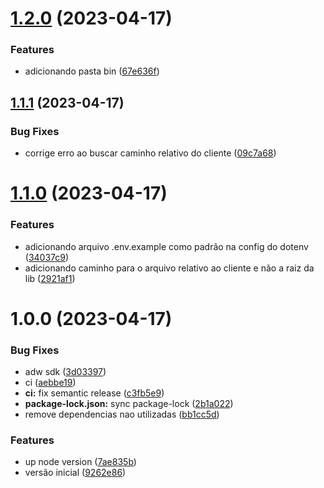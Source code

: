 # [1.2.0](https://github.com/jhomarolo/aws-secret-to-env/compare/v1.1.1...v1.2.0) (2023-04-17)


### Features

* adicionando pasta bin ([67e636f](https://github.com/jhomarolo/aws-secret-to-env/commit/67e636fba8c59ab558a5271b1f265a14ec19d457))

## [1.1.1](https://github.com/jhomarolo/aws-secret-to-env/compare/v1.1.0...v1.1.1) (2023-04-17)


### Bug Fixes

* corrige erro ao buscar caminho relativo do cliente ([09c7a68](https://github.com/jhomarolo/aws-secret-to-env/commit/09c7a68f26c4a6179880921a7fcef719830296ec))

# [1.1.0](https://github.com/jhomarolo/aws-secret-to-env/compare/v1.0.0...v1.1.0) (2023-04-17)


### Features

* adicionando arquivo .env.example como padrão na config do dotenv ([34037c9](https://github.com/jhomarolo/aws-secret-to-env/commit/34037c9c17e02000564dbc134d0fb57e3af76a08))
* adicionando caminho para o arquivo relativo ao cliente e não a raiz da lib ([2921af1](https://github.com/jhomarolo/aws-secret-to-env/commit/2921af10a6d924bf806529cfe21c209986130223))

# 1.0.0 (2023-04-17)


### Bug Fixes

* adw sdk ([3d03397](https://github.com/jhomarolo/aws-secret-to-env/commit/3d03397162cb9826aa349e21f35e5a1dc9d943b3))
* ci ([aebbe19](https://github.com/jhomarolo/aws-secret-to-env/commit/aebbe196a5d7b80bc875b228727ee98aa512833e))
* **ci:** fix semantic release ([c3fb5e9](https://github.com/jhomarolo/aws-secret-to-env/commit/c3fb5e97e2b8d92f5b48e17e92eba468802c891c))
* **package-lock.json:** sync package-lock ([2b1a022](https://github.com/jhomarolo/aws-secret-to-env/commit/2b1a0229124e48e2504888f0dfd39e84314c759f))
* remove dependencias nao utilizadas ([bb1cc5d](https://github.com/jhomarolo/aws-secret-to-env/commit/bb1cc5dcb34efa1d1bb164b04c7838c907bb868b))


### Features

* up node version ([7ae835b](https://github.com/jhomarolo/aws-secret-to-env/commit/7ae835ba392101746e419e0a9fe845ba1879e86c))
* versão inicial ([9262e86](https://github.com/jhomarolo/aws-secret-to-env/commit/9262e86614c6a5a139728f9bf68088fd924b93f9))
